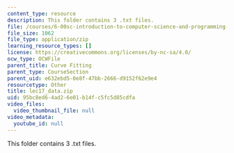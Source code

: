 ```yaml
---
content_type: resource
description: This folder contains 3 .txt files.
file: /courses/6-00sc-introduction-to-computer-science-and-programming-spring-2011/95bc8ed64ad26e01b14fc5fc5d85cdfa_lec17_data.zip
file_size: 1062
file_type: application/zip
learning_resource_types: []
license: https://creativecommons.org/licenses/by-nc-sa/4.0/
ocw_type: OCWFile
parent_title: Curve Fitting
parent_type: CourseSection
parent_uid: e632ebd5-0e8f-47bb-2666-d9152f62e9e4
resourcetype: Other
title: lec17_data.zip
uid: 95bc8ed6-4ad2-6e01-b14f-c5fc5d85cdfa
video_files:
  video_thumbnail_file: null
video_metadata:
  youtube_id: null
---
```

This folder contains 3 .txt files.